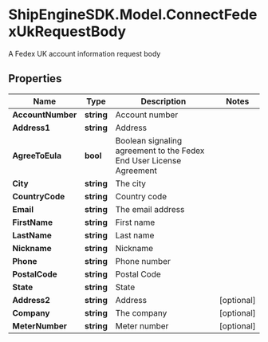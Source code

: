 # ShipEngineSDK.Model.ConnectFedexUkRequestBody
A Fedex UK account information request body

## Properties

Name | Type | Description | Notes
------------ | ------------- | ------------- | -------------
**AccountNumber** | **string** | Account number | 
**Address1** | **string** | Address | 
**AgreeToEula** | **bool** | Boolean signaling agreement to the Fedex End User License Agreement | 
**City** | **string** | The city | 
**CountryCode** | **string** | Country code | 
**Email** | **string** | The email address | 
**FirstName** | **string** | First name | 
**LastName** | **string** | Last name | 
**Nickname** | **string** | Nickname | 
**Phone** | **string** | Phone number | 
**PostalCode** | **string** | Postal Code | 
**State** | **string** | State | 
**Address2** | **string** | Address | [optional] 
**Company** | **string** | The company | [optional] 
**MeterNumber** | **string** | Meter number | [optional] 


